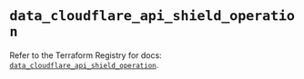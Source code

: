 # `data_cloudflare_api_shield_operation`

Refer to the Terraform Registry for docs: [`data_cloudflare_api_shield_operation`](https://registry.terraform.io/providers/cloudflare/cloudflare/5.6.0/docs/data-sources/api_shield_operation).
